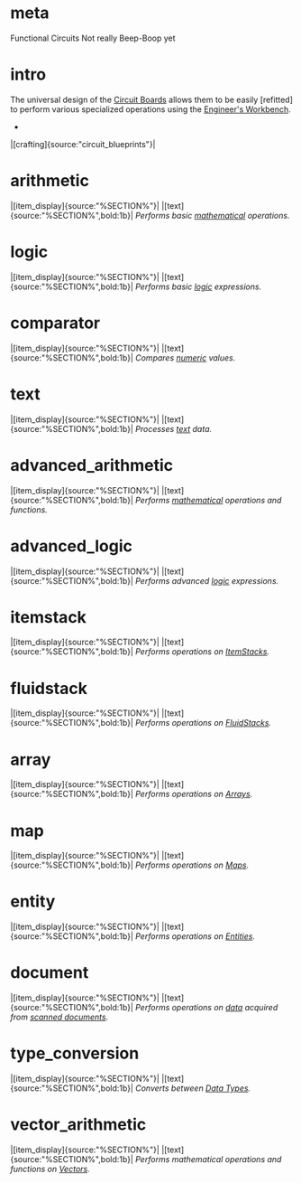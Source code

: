 # meta
Functional Circuits
Not really Beep-Boop yet

# intro
The universal design of the [Circuit Boards](electronic_components) allows them to be easily [refitted] to perform various specialized operations using the [Engineer's Workbench]().

-

|[crafting]{source:"circuit_blueprints"}|

# arithmetic
|[item_display]{source:"%SECTION%"}|
|[text]{source:"%SECTION%",bold:1b}|
*Performs basic [mathematical](data_types#integer) operations.*

# logic
|[item_display]{source:"%SECTION%"}|
|[text]{source:"%SECTION%",bold:1b}|
*Performs basic [logic](data_types#boolean) expressions.*

# comparator
|[item_display]{source:"%SECTION%"}|
|[text]{source:"%SECTION%",bold:1b}|
*Compares [numeric](data_types#integer) values.*

# text
|[item_display]{source:"%SECTION%"}|
|[text]{source:"%SECTION%",bold:1b}|
*Processes [text](data_types#string) data.*

# advanced_arithmetic
|[item_display]{source:"%SECTION%"}|
|[text]{source:"%SECTION%",bold:1b}|
*Performs [mathematical](data_types#integer) operations and functions.*

# advanced_logic
|[item_display]{source:"%SECTION%"}|
|[text]{source:"%SECTION%",bold:1b}|
*Performs advanced [logic](data_types#boolean) expressions.*

# itemstack
|[item_display]{source:"%SECTION%"}|
|[text]{source:"%SECTION%",bold:1b}|
*Performs operations on [ItemStacks](data_types#itemstack).*

# fluidstack
|[item_display]{source:"%SECTION%"}|
|[text]{source:"%SECTION%",bold:1b}|
*Performs operations on [FluidStacks](data_types#fluidstack).*

# array
|[item_display]{source:"%SECTION%"}|
|[text]{source:"%SECTION%",bold:1b}|
*Performs operations on [Arrays](data_types#array).*

# map
|[item_display]{source:"%SECTION%"}|
|[text]{source:"%SECTION%",bold:1b}|
*Performs operations on [Maps](data_types#map).*

# entity
|[item_display]{source:"%SECTION%"}|
|[text]{source:"%SECTION%",bold:1b}|
*Performs operations on [Entities](data_types#entity).*

# document
|[item_display]{source:"%SECTION%"}|
|[text]{source:"%SECTION%",bold:1b}|
*Performs operations on [data](data_types#string) acquired from [scanned documents](conveyor_scanner).*

# type_conversion
|[item_display]{source:"%SECTION%"}|
|[text]{source:"%SECTION%",bold:1b}|
*Converts between [Data Types](data_types).*

# vector_arithmetic
|[item_display]{source:"%SECTION%"}|
|[text]{source:"%SECTION%",bold:1b}|
*Performs mathematical operations and functions on [Vectors](data_types#vector).*
